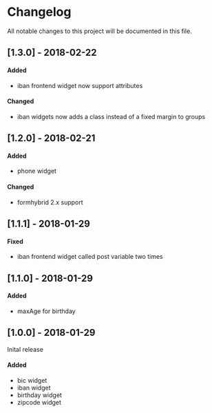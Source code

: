 # Changelog
All notable changes to this project will be documented in this file.

## [1.3.0] - 2018-02-22

#### Added 
* iban frontend widget now support attributes

#### Changed
* iban widgets now adds a class instead of a fixed margin to groups

## [1.2.0] - 2018-02-21

#### Added
* phone widget

#### Changed
* formhybrid 2.x support

## [1.1.1] - 2018-01-29

#### Fixed
* iban frontend widget called post variable two times

## [1.1.0] - 2018-01-29

#### Added
* maxAge for birthday

## [1.0.0] - 2018-01-29

Inital release

#### Added
* bic widget
* iban widget
* birthday widget
* zipcode widget